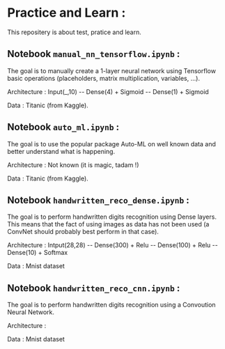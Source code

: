 # Practice and Learn :
This repositery is about test, pratice and learn. 

## Notebook `manual_nn_tensorflow.ipynb` :
The goal is to manually create a 1-layer neural network using Tensorflow basic operations (placeholders, matrix multiplication, variables, ...).

Architecture : Input(_,10) -- Dense(4) + Sigmoid -- Dense(1) + Sigmoid

Data : Titanic (from Kaggle).

## Notebook `auto_ml.ipynb` :
The goal is to use the popular package Auto-ML on well known data and better understand what is happening.

Architecture : Not known (it is magic, tadam !)

Data : Titanic (from Kaggle).

## Notebook `handwritten_reco_dense.ipynb` :
The goal is to perform handwritten digits recognition using Dense layers. This means that the fact of using images as data has not been used (a ConvNet should probably best perform in that case).

Architecture : Intput(28,28) -- Dense(300) + Relu -- Dense(100) + Relu -- Dense(10) + Softmax

Data : Mnist dataset

## Notebook `handwritten_reco_cnn.ipynb` :
The goal is to perform handwritten digits recognition using a Convoution Neural Network.

Architecture : 

Data : Mnist dataset
